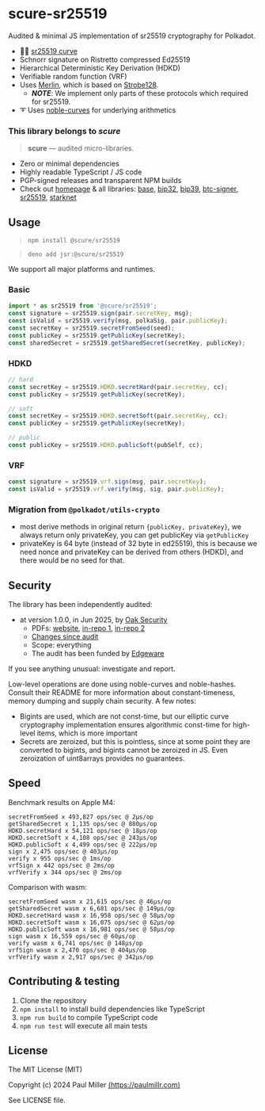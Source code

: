 # scure-sr25519

Audited & minimal JS implementation of sr25519 cryptography for Polkadot.

- 🧜‍♂️ [sr25519 curve](https://wiki.polkadot.network/docs/learn-cryptography)
- Schnorr signature on Ristretto compressed Ed25519
- Hierarchical Deterministic Key Derivation (HDKD)
- Verifiable random function (VRF)
- Uses [Merlin](https://merlin.cool/index.html), which is based on [Strobe128](https://strobe.sourceforge.io).
  - **_NOTE_**: We implement only parts of these protocols which required for sr25519.
- ➰ Uses [noble-curves](https://github.com/paulmillr/noble-curves) for underlying arithmetics

### This library belongs to _scure_

> **scure** — audited micro-libraries.

- Zero or minimal dependencies
- Highly readable TypeScript / JS code
- PGP-signed releases and transparent NPM builds
- Check out [homepage](https://paulmillr.com/noble/#scure) & all libraries:
  [base](https://github.com/paulmillr/scure-base),
  [bip32](https://github.com/paulmillr/scure-bip32),
  [bip39](https://github.com/paulmillr/scure-bip39),
  [btc-signer](https://github.com/paulmillr/scure-btc-signer),
  [sr25519](https://github.com/paulmillr/scure-sr25519),
  [starknet](https://github.com/paulmillr/scure-starknet)

## Usage

> `npm install @scure/sr25519`

> `deno add jsr:@scure/sr25519`

We support all major platforms and runtimes.

### Basic

```ts
import * as sr25519 from '@scure/sr25519';
const signature = sr25519.sign(pair.secretKey, msg);
const isValid = sr25519.verify(msg, polkaSig, pair.publicKey);
const secretKey = sr25519.secretFromSeed(seed);
const publicKey = sr25519.getPublicKey(secretKey);
const sharedSecret = sr25519.getSharedSecret(secretKey, publicKey);
```

### HDKD

```ts
// hard
const secretKey = sr25519.HDKD.secretHard(pair.secretKey, cc);
const publicKey = sr25519.getPublicKey(secretKey);

// soft
const secretKey = sr25519.HDKD.secretSoft(pair.secretKey, cc);
const publicKey = sr25519.getPublicKey(secretKey);

// public
const publicKey = sr25519.HDKD.publicSoft(pubSelf, cc);
```

### VRF

```ts
const signature = sr25519.vrf.sign(msg, pair.secretKey);
const isValid = sr25519.vrf.verify(msg, sig, pair.publicKey);
```

### Migration from `@polkadot/utils-crypto`

- most derive methods in original return `{publicKey, privateKey}`, we always return only privateKey,
  you can get publicKey via `getPublicKey`
- privateKey is 64 byte (instead of 32 byte in ed25519), this is because we need nonce and privateKey can be
  derived from others (HDKD), and there would be no seed for that.

## Security

The library has been independently audited:

- at version 1.0.0, in Jun 2025, by [Oak Security](https://www.oaksecurity.io)
  - PDFs: [website](https://github.com/oak-security/audit-reports/tree/6c41310a67bf892aad99504faa5dbfd74e3ca408/Edgeware), [in-repo 1](./audit/2025-06-12-oak-security-audit.pdf), [in-repo 2](./audit/2025-06-12-oak-security-fuzzing.pdf)
  - [Changes since audit](https://github.com/paulmillr/scure-sr25519/compare/1.0.0..main)
  - Scope: everything
  - The audit has been funded by [Edgeware](https://www.edgeware.io)

If you see anything unusual: investigate and report.

Low-level operations are done using noble-curves and noble-hashes.
Consult their README for more information about constant-timeness, memory dumping and supply chain security.
A few notes:

- Bigints are used, which are not const-time, but our elliptic curve cryptography
  implementation ensures algorithmic const-time for high-level items, which is more important
- Secrets are zeroized, but this is pointless, since at some point they are converted to bigints,
  and bigints cannot be zeroized in JS. Even zeroization of uint8arrays provides no guarantees.

## Speed

Benchmark results on Apple M4:

```
secretFromSeed x 493,827 ops/sec @ 2μs/op
getSharedSecret x 1,135 ops/sec @ 880μs/op
HDKD.secretHard x 54,121 ops/sec @ 18μs/op
HDKD.secretSoft x 4,108 ops/sec @ 243μs/op
HDKD.publicSoft x 4,499 ops/sec @ 222μs/op
sign x 2,475 ops/sec @ 403μs/op
verify x 955 ops/sec @ 1ms/op
vrfSign x 442 ops/sec @ 2ms/op
vrfVerify x 344 ops/sec @ 2ms/op
```

Comparison with wasm:

```
secretFromSeed wasm x 21,615 ops/sec @ 46μs/op
getSharedSecret wasm x 6,681 ops/sec @ 149μs/op
HDKD.secretHard wasm x 16,958 ops/sec @ 58μs/op
HDKD.secretSoft wasm x 16,075 ops/sec @ 62μs/op
HDKD.publicSoft wasm x 16,981 ops/sec @ 58μs/op
sign wasm x 16,559 ops/sec @ 60μs/op
verify wasm x 6,741 ops/sec @ 148μs/op
vrfSign wasm x 2,470 ops/sec @ 404μs/op
vrfVerify wasm x 2,917 ops/sec @ 342μs/op
```

## Contributing & testing

1. Clone the repository
2. `npm install` to install build dependencies like TypeScript
3. `npm run build` to compile TypeScript code
4. `npm run test` will execute all main tests

## License

The MIT License (MIT)

Copyright (c) 2024 Paul Miller [(https://paulmillr.com)](https://paulmillr.com)

See LICENSE file.
